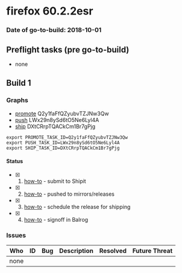 # firefox 60.2.2esr

### Date of go-to-build: 2018-10-01

## Preflight tasks (pre go-to-build)
- none

## Build 1  

### Graphs
* [promote](https://tools.taskcluster.net/push-inspector/#/Q2y1faFfQZyubvTZJNw3Qw) Q2y1faFfQZyubvTZJNw3Qw
* [push](https://tools.taskcluster.net/push-inspector/#/LWx29n8ySd6tO5Ne6Lyl4A) LWx29n8ySd6tO5Ne6Lyl4A
* [ship](https://tools.taskcluster.net/push-inspector/#/DXtCRrpTQACkCm1Br7gPjg) DXtCRrpTQACkCm1Br7gPjg
```
export PROMOTE_TASK_ID=Q2y1faFfQZyubvTZJNw3Qw
export PUSH_TASK_ID=LWx29n8ySd6tO5Ne6Lyl4A
export SHIP_TASK_ID=DXtCRrpTQACkCm1Br7gPjg
```


#### Status
- [x] 1.  [how-to](https://wiki.mozilla.org/Release:Release_Automation_on_Mercurial:Starting_a_Release#Submit_to_Ship_It)  - submit to Shipit
- [x] 2.  [how-to](https://github.com/mozilla-releng/releasewarrior-2.0/blob/master/docs/release-promotion/desktop/howto.md#push-artifacts-to-releases-directory)  - pushed to mirrors/releases
- [x] 3.  [how-to](https://github.com/mozilla-releng/releasewarrior-2.0/blob/master/docs/release-promotion/desktop/howto.md#ship-the-release)  - schedule the release for shipping
- [x] 4.  [how-to](https://github.com/mozilla-releng/releasewarrior-2.0/blob/master/docs/release-promotion/desktop/howto.md#obtain-sign-offs-for-changes)  - signoff in Balrog

### Issues
| Who                 | ID               | Bug                                                                 | Description                | Resolved                | Future Threat                |
| ------------------- | ---------------- | ------------------------------------------------------------------- | -------------------------- | ----------------------- | ---------------------------- |
| none | | | | | |

